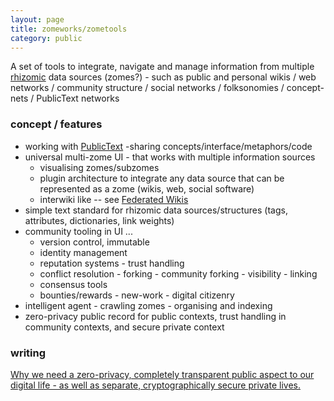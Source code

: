 ```yaml
---
layout: page
title: zomeworks/zometools
category: public
---
```


A set of tools to integrate, navigate and manage information from multiple [rhizomic](/about/rhizomes) data sources (zomes?) - such as public and personal wikis / web networks / community structure / social networks / folksonomies / concept-nets / PublicText networks

### concept / features
* working with [PublicText](/projects/publictext) -sharing concepts/interface/metaphors/code
* universal multi-zome UI - that works with multiple information sources 
    * visualising zomes/subzomes
    * plugin architecture to integrate any data source that can be represented as a zome (wikis, web, social software)
    * interwiki like -- see [Federated Wikis](http://wiki.c2.com/?FederatedWikis)
* simple text standard for rhizomic data sources/structures (tags, attributes, dictionaries, link weights)
* community tooling in UI ...
    * version control, immutable 
    * identity management   
    * reputation systems - trust handling
    * conflict resolution - forking - community forking - visibility - linking 
    * consensus tools
    * bounties/rewards - new-work - digital citizenry
* intelligent agent - crawling zomes - organising and indexing
* zero-privacy public record for public contexts, trust handling in community contexts, and secure private context


### writing

[Why we need a zero-privacy, completely transparent public aspect to our digital life - as well as separate, cryptographically secure private lives.](/public/2018/04/26/online-public-private.html)

